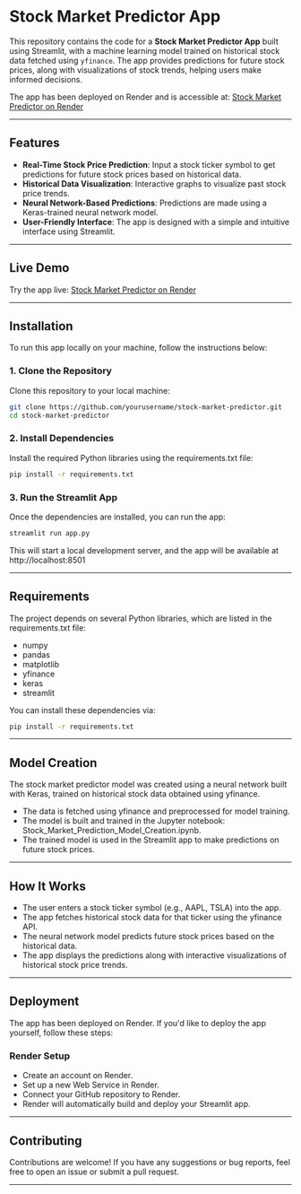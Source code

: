 # Stock Market Predictor App

This repository contains the code for a **Stock Market Predictor App** built using Streamlit, with a machine learning model trained on historical stock data fetched using `yfinance`. The app provides predictions for future stock prices, along with visualizations of stock trends, helping users make informed decisions.

The app has been deployed on Render and is accessible at: [Stock Market Predictor on Render](https://stock-market-predictor-b7dp.onrender.com)

---

## Features

- **Real-Time Stock Price Prediction**: Input a stock ticker symbol to get predictions for future stock prices based on historical data.
- **Historical Data Visualization**: Interactive graphs to visualize past stock price trends.
- **Neural Network-Based Predictions**: Predictions are made using a Keras-trained neural network model.
- **User-Friendly Interface**: The app is designed with a simple and intuitive interface using Streamlit.

---

## Live Demo

Try the app live: [Stock Market Predictor on Render](https://stock-market-predictor-b7dp.onrender.com)

---

## Installation

To run this app locally on your machine, follow the instructions below:

### 1. Clone the Repository

Clone this repository to your local machine:

```bash
git clone https://github.com/yourusername/stock-market-predictor.git
cd stock-market-predictor
```

### 2. Install Dependencies

Install the required Python libraries using the requirements.txt file:

```bash
pip install -r requirements.txt
```

### 3. Run the Streamlit App

Once the dependencies are installed, you can run the app:

```bash
streamlit run app.py
```
This will start a local development server, and the app will be available at http://localhost:8501

---

## Requirements

The project depends on several Python libraries, which are listed in the requirements.txt file:

- numpy
- pandas
- matplotlib
- yfinance
- keras
- streamlit

You can install these dependencies via:

```bash
pip install -r requirements.txt
```

---

## Model Creation

The stock market predictor model was created using a neural network built with Keras, trained on historical stock data obtained using yfinance.

- The data is fetched using yfinance and preprocessed for model training.
- The model is built and trained in the Jupyter notebook: Stock_Market_Prediction_Model_Creation.ipynb.
- The trained model is used in the Streamlit app to make predictions on future stock prices.

---

## How It Works
- The user enters a stock ticker symbol (e.g., AAPL, TSLA) into the app.
- The app fetches historical stock data for that ticker using the yfinance API.
- The neural network model predicts future stock prices based on the historical data.
- The app displays the predictions along with interactive visualizations of historical stock price trends.

---

## Deployment
The app has been deployed on Render. If you'd like to deploy the app yourself, follow these steps:

### Render Setup
- Create an account on Render.
- Set up a new Web Service in Render.
- Connect your GitHub repository to Render.
- Render will automatically build and deploy your Streamlit app.

---

## Contributing
Contributions are welcome! If you have any suggestions or bug reports, feel free to open an issue or submit a pull request.

---

